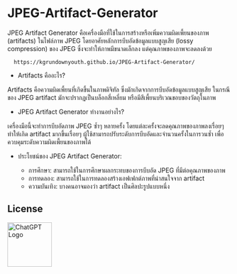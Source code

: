 # JPEG-Artifact-Generator

JPEG Artifact Generator คือเครื่องมือที่ใช้ในการสร้างหรือเพิ่มความผิดเพี้ยนของภาพ (artifacts) ในไฟล์ภาพ JPEG โดยอาศัยหลักการบีบอัดข้อมูลแบบสูญเสีย (lossy compression) ของ JPEG ซึ่งจะทำให้ภาพมีขนาดเล็กลง แต่คุณภาพของภาพจะลดลงด้วย

      https://kgrundownyouth.github.io/JPEG-Artifact-Generator/

- Artifacts คืออะไร?

Artifacts คือความผิดเพี้ยนที่เกิดขึ้นในภาพดิจิทัล ซึ่งมักเกิดจากการบีบอัดข้อมูลแบบสูญเสีย ในกรณีของ JPEG artifact มักจะปรากฏเป็นบล็อกสี่เหลี่ยม หรือมีสีเพี้ยนบริเวณขอบของวัตถุในภาพ

- JPEG Artifact Generator ทำงานอย่างไร?

เครื่องมือนี้จะทำการบีบอัดภาพ JPEG ซ้ำๆ หลายครั้ง โดยแต่ละครั้งจะลดคุณภาพของภาพลงเรื่อยๆ ทำให้เกิด artifact มากขึ้นเรื่อยๆ ผู้ใช้สามารถปรับระดับการบีบอัดและจำนวนครั้งในการวนซ้ำ เพื่อควบคุมระดับความผิดเพี้ยนของภาพได้

- ประโยชน์ของ JPEG Artifact Generator:

   - การศึกษา: สามารถใช้ในการศึกษาผลกระทบของการบีบอัด JPEG ที่มีต่อคุณภาพของภาพ
   - การทดลอง: สามารถใช้ในการทดลองสร้างเอฟเฟกต์ภาพที่น่าสนใจจาก artifact
   - ความบันเทิง: บางคนอาจมองว่า artifact เป็นศิลปะรูปแบบหนึ่ง

## License

<a href="https://chatgpt.com/">
  <img src="https://cdn.worldvectorlogo.com/logos/chatgpt-3.svg" alt="ChatGPT Logo" style="width: 100px; height: auto;">
</a>
